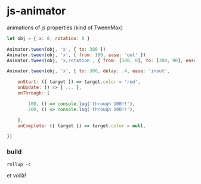# js-animator
animations of js properties (kind of TweenMax)

```javascript
let obj = { x: 0, rotation: 0 }

Animator.tween(obj, 'x', { to: 300 })
Animator.tween(obj, 'x', { from: 100, ease: 'out' })
Animator.tween(obj, 'x,rotation', { from: [100, 0], to: [300, 90], ease: 'out,3', delay: .5, duration: 2 })

Animator.tween(obj, 'x', { to: 300, delay: .4, ease: 'inout',

    onStart: ({ target }) => target.color = 'red',
    onUpdate: () => { ... },
    onThrough: [

        100, () => console.log('through 100!!'),
        200, () => console.log('through 200!!'),

    ],
    onComplete: ({ target }) => target.color = null,

})

```

### build
```shell
rollup -c
```
et voilà!
